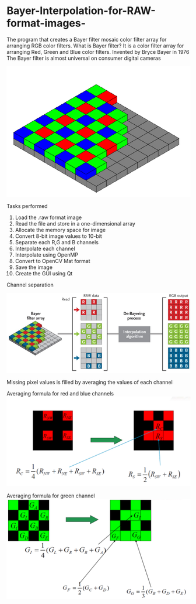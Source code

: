 # Bayer-Interpolation-for-RAW-format-images-
The program that creates a Bayer filter mosaic color filter array for arranging RGB color filters.
What is Bayer filter?
It is a color filter array for arranging Red, Green and Blue color filters. 
Invented by Bryce Bayer in 1976
The Bayer filter is almost universal on consumer digital cameras

![Alt text](/images/bayer.png)

Tasks performed
1) Load the .raw format image 
2) Read the file and store in a one-dimensional array
3) Allocate the memory space for image
4) Convert 8-bit image values to 10-bit
5) Separate each R,G and B channels
6) Interpolate each channel
7) Interpolate using OpenMP
8) Convert to OpenCV Mat format
9) Save the image
10) Create the GUI using Qt

Channel separation

![Alt text](/images/bayer_3.jpg)

Missing pixel values is filled by averaging the values of each channel 



Averaging formula for red and blue channels
![Alt text](/images/bayer_4.PNG)

Averaging formula for green channel
![Alt text](/images/bayer_5.png)




